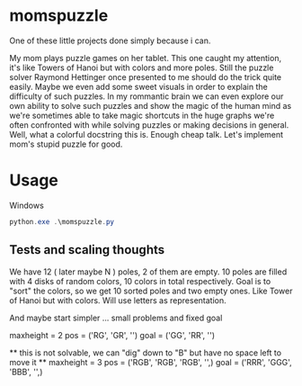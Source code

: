 # momspuzzle

One of these little projects done simply because i can.

My mom plays puzzle games on her tablet. This one caught my
attention, it's like Towers of Hanoi but with colors and
more poles. Still the puzzle solver Raymond Hettinger once
presented to me should do the trick quite easily. Maybe we
even add some sweet visuals in order to explain the difficulty
of such puzzles. In my rommantic brain we can even explore our
own ability to solve such puzzles and show the magic of the
human mind as we're sometimes able to take magic shortcuts in
the huge graphs we're often confronted with while solving
puzzles or making decisions in general. Well, what a colorful
docstring this is. Enough cheap talk. Let's implement mom's
stupid puzzle for good.

# Usage

Windows

```powershell
python.exe .\momspuzzle.py
```

## Tests and scaling thoughts

We have 12 ( later maybe N ) poles, 2 of them are empty.
10 poles are filled with 4 disks of random colors, 10 colors
in total respectively. Goal is to "sort" the colors, so
we get 10 sorted poles and two empty ones. Like Tower of
Hanoi but with colors. Will use letters as representation.

And maybe start simpler ... small problems and fixed goal

maxheight = 2
pos = ('RG', 'GR', '')
goal = ('GG', 'RR', '')

**
this is not solvable,
we can "dig" down to "B" but have no space left to move it
**
maxheight = 3
pos = ('RGB', 'RGB', 'RGB', '',)
goal = ('RRR', 'GGG', 'BBB', '',)

**
adding another empty pole makes it solvable
**
maxheight = 3
pos = ('RGB', 'RGB', 'RGB', '', '',)
goal = ('RRR', 'GGG', 'BBB', '', '',)

maxheight = 4
pos = ('ABCD', 'BCDA', 'DACB', 'CDAB', '',)
goal = ('AAAA', 'BBBB', 'CCCC', 'DDDD', '',)

maxheight = 5
pos = ('ABECD', 'EBCDA', 'DEACB', 'CDAEB', 'CEABD', '', '')
goal = ('AAAAA', 'BBBBB', 'CCCCC', 'DDDDD', 'EEEEE', '', '')

Well the goal must be "softer", in mom's
game the positions of the sorted stacks doesn't matter.
Let's implement a custom isgoal method for that.

maxheight = 2
letters = ['R', 'G']
pos = ('RG', 'GR', '')

maxheight = 4
letters = ['A', 'B', 'C', 'D']
pos = ('ABCD', 'BCDA', 'DACB', 'CDAB', '',)

**
Still two empty stacks needed
**
maxheight = 5
letters = ['A', 'B', 'C', 'D', 'E']
pos = ('ABECD', 'EBCDA', 'DEACB', 'CDAEB', 'CEABD', '', '')

**
Getting closer to the scale ( level ) mom plays on
**
maxheight = 6
letters = ['A', 'B', 'C', 'D', 'E', 'F']
pos = ('ABECDF', 'EBFCDA', 'DEAFCB', 'CFDAEB', 'FCEABD', 'BEADFC', '', '')

**
Scaling slowly starting to hurt ...
**
maxheight = 7
letters = ['A', 'B', 'C', 'D', 'E', 'F', 'G']
pos = (
    'ABECGDF',
    'EBFCDAG',
    'GDEAFCB',
    'CFGDAEB',
    'FCEGABD',
    'BGEADFC',
    'EGBCADF',
    '',
    ''
)

**
This one shows we're reaching a limit: ~50 GB RAM consumed ...
**
maxheight = 8
letters = ['A', 'B', 'C', 'D', 'E', 'F', 'G', 'H']
pos = (
    'ABECGHDF',
    'HEBFCDAG',
    'GDEHAFCB',
    'CFGDAHEB',
    'FCEHGABD',
    'BGEHADFC',
    'EHGBCADF',
    'DFHACEBG',
    '',
    ''
)

Massively improve performance by implementing canonical method,
as order of poles does not matter for the solver. Now i think
we can reach mom's level, but it's getting late. This was cool
journey so far. TO BE CONTINUED!
